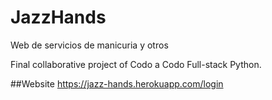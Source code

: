 # JazzHands
Web de servicios de manicuria y otros

Final collaborative project of Codo a Codo Full-stack Python.

##Website
https://jazz-hands.herokuapp.com/login

